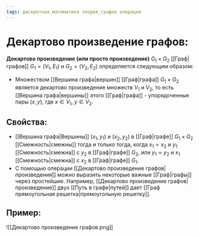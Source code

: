 ```yaml
---
tags: дискретная_математика теория_графов операция
---
```

# Декартово произведение графов:
**Декартово произведение (или просто произведение)** $G_1 \times G_2$ [[Граф|графов]] $G_1 = (V_1,E_1)$ и $G_2 = (V_2, E_2)$ определяется следующим образом:
* Множеством [[Вершина графа|вершин]] [[Граф|графа]] $G_1 \times G_2$ является декартово произведение множеств $V_1$ и $V_2$, то есть [[Вершина графа|вершины]] этого [[Граф|графа]] - упорядоченные пары $(x, y)$, где $x \in V_1, \; y \in V_2$.
## Свойства:
* [[Вершина графа|Вершины]] $(x_1, y_1)$ и $(x_2, y_2)$ в [[Граф|графе]] $G_1 \times G_2$ [[Смежность|смежны]] тогда и только тогда, когда $x_1 = x_2$ и $y_1$ [[Смежность|смежна]] с $y_2$ в [[Граф|графе]] $G_2$, или $y_1 = y_2$ и $x_1$ [[Смежность|смежна]] с $x_2$ в [[Граф|графе]] $G_1$.
* С помощью операции [[Декартово произведение графов|произведения]] можно выразить некоторые важные [[Граф|графы]] через простейшие. Например, [[Декартово произведение графов|произведение]] двух [[Путь в графе|путей]] дает [[Граф прямоугольная решетка|прямоугольную решетку]].
## Пример:
![[Декартово произведение графов.png]]
